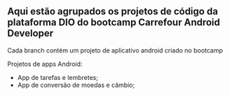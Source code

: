 ## Aqui estão agrupados os projetos de código da plataforma DIO do bootcamp Carrefour Android Developer

Cada branch contém um projeto de aplicativo android criado no bootcamp

Projetos de apps Android:
- App de tarefas e lembretes;
- App de conversão de moedas e câmbio;
